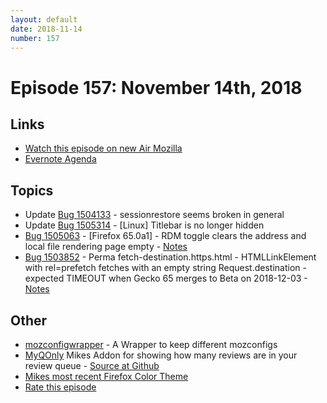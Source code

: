```yaml
---
layout: default
date: 2018-11-14
number: 157
---
```


# Episode 157: November 14th, 2018

## Links
* [Watch this episode on new Air Mozilla](https://air.mozilla.org/event-redirect/312665/)
* [Evernote Agenda](https://www.evernote.com/client/snv?noteGuid=36eae2ea-0354-45c7-800d-5413510d3e25&noteKey=a00689260d181e91&sn=https%3A%2F%2Fwww.evernote.com%2Fshard%2Fs434%2Fsh%2F36eae2ea-0354-45c7-800d-5413510d3e25%2Fa00689260d181e91&title=November%2B14th%252C%2B2018%2B-%2BEpisode%2B157)

## Topics
* Update [Bug 1504133](https://bugzilla.mozilla.org/show_bug.cgi?id=1504133) - sessionrestore seems broken in general
* Update [Bug 1505314](https://bugzilla.mozilla.org/show_bug.cgi?id=1505314) - [Linux] Titlebar is no longer hidden
* [Bug 1505063](https://bugzilla.mozilla.org/show_bug.cgi?id=1505063) - [Firefox 65.0a1] - RDM toggle clears the address and local file rendering page empty - [Notes](https://www.evernote.com/l/AbL0lN7kfDFEN6fqxYgZE5OKUNiA0Vmdcds)
* [Bug 1503852](https://bugzilla.mozilla.org/show_bug.cgi?id=1503852) - Perma fetch-destination.https.html - HTMLLinkElement with rel=prefetch fetches with an empty string Request.destination - expected TIMEOUT when Gecko 65 merges to Beta on 2018-12-03 - [Notes](https://www.evernote.com/l/AbJgdouo33lH1bbQlbfw_xORM-nygN9XuMo)

## Other
* [mozconfigwrapper](https://github.com/ahal/mozconfigwrapper) - A Wrapper to keep different mozconfigs
* [MyQOnly](https://addons.mozilla.org/en-US/firefox/addon/myqonly/) Mikes Addon for showing how many reviews are in your review queue - [Source at Github](https://github.com/mikeconley/myqonly)
* [Mikes most recent Firefox Color Theme](https://color.firefox.com/?theme=XQAAAAIcAQAAAAAAAABBqYhm849SCia2CaaEGccwS-xNKlhWuMf1GDDK9CdlG87shVNGVzQTuym_qOfYLbua3E9nxN7LpROj0ykMpIgOhuZoyEKeh2-5oZj1rnplfthj5aA4gjsqRk0zLkxblhqqcHh7nWwstRQKsXL_0n4obgX7u0zhqphvdPqdXBsqLTAMT0G1jht8KKE8hhxwEXABrfUX1yZWOGxMYXATEuhOaA9UMAMyShoK1Jdh0s9OFREHlv9lF1KbM1wZPTbX3YRe0HEfJv_kMYOA)
* [Rate this episode](https://goo.gl/forms/Z7I2hsttpqMR9Y6E2)
